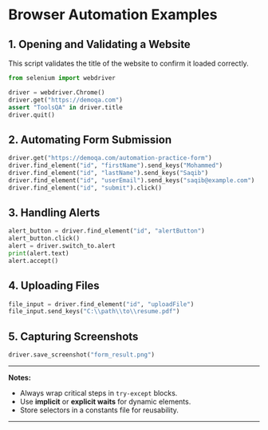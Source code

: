 # Browser Automation Examples

## 1. Opening and Validating a Website

This script validates the title of the website to confirm it loaded correctly.

```python
from selenium import webdriver

driver = webdriver.Chrome()
driver.get("https://demoqa.com")
assert "ToolsQA" in driver.title
driver.quit()
```

## 2. Automating Form Submission

```python
driver.get("https://demoqa.com/automation-practice-form")
driver.find_element("id", "firstName").send_keys("Mohammed")
driver.find_element("id", "lastName").send_keys("Saqib")
driver.find_element("id", "userEmail").send_keys("saqib@example.com")
driver.find_element("id", "submit").click()
```

## 3. Handling Alerts

```python
alert_button = driver.find_element("id", "alertButton")
alert_button.click()
alert = driver.switch_to.alert
print(alert.text)
alert.accept()
```

## 4. Uploading Files

```python
file_input = driver.find_element("id", "uploadFile")
file_input.send_keys("C:\\path\\to\\resume.pdf")
```

## 5. Capturing Screenshots

```python
driver.save_screenshot("form_result.png")
```

---

**Notes:**

* Always wrap critical steps in `try-except` blocks.
* Use **implicit** or **explicit waits** for dynamic elements.
* Store selectors in a constants file for reusability.

---
